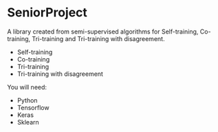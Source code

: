 # SeniorProject
A library created from semi-supervised algorithms for Self-training, Co-training, Tri-training and Tri-training with disagreement.
- Self-training
- Co-training
- Tri-training
- Tri-training with disagreement

You will need:
- Python
- Tensorflow
- Keras
- Sklearn
